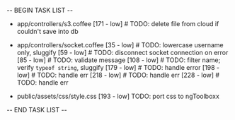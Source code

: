 -- BEGIN TASK LIST --

* app/controllers/s3.coffee
[171 - low] # TODO: delete file from cloud if couldn't save into db


* app/controllers/socket.coffee
[35 - low] # TODO: lowercase username only, sluggify
[59 - low] # TODO: disconnect socket connection on error
[85 - low] # TODO: validate message
[108 - low] # TODO: filter name; verify `typeof string`, sluggify
[179 - low] # TODO: handle error
[198 - low] # TODO: handle err
[218 - low] # TODO: handle err
[228 - low] # TODO: handle err


* public/assets/css/style.css
[193 - low] TODO: port css to ngToolboxx


-- END TASK LIST --
